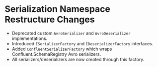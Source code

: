 # Serialization Namespace Restructure Changes

- Deprecated custom `AvroSerializer` and `AvroDeserializer` implementations.
- Introduced `ISerializerFactory` and `IDeserializerFactory` interfaces.
- Added `ConfluentSerializerFactory` which wraps Confluent.SchemaRegistry Avro serializers.
- All serializers/deserializers are now created through this factory.
